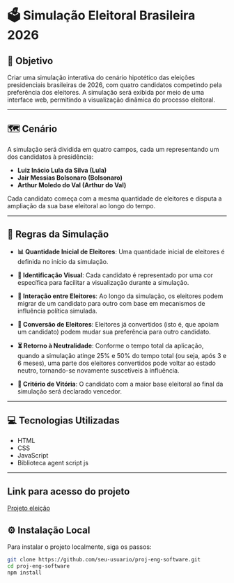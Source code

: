 # 🗳️ Simulação Eleitoral Brasileira 2026

## 🎯 Objetivo  
Criar uma simulação interativa do cenário hipotético das eleições presidenciais brasileiras de 2026, com quatro candidatos competindo pela preferência dos eleitores. A simulação será exibida por meio de uma interface web, permitindo a visualização dinâmica do processo eleitoral.

---

## 🗺️ Cenário  
A simulação será dividida em quatro campos, cada um representando um dos candidatos à presidência:

- **Luiz Inácio Lula da Silva (Lula)**
- **Jair Messias Bolsonaro (Bolsonaro)**
- **Arthur Moledo do Val (Arthur do Val)**

Cada candidato começa com a mesma quantidade de eleitores e disputa a ampliação da sua base eleitoral ao longo do tempo.

---

## 📜 Regras da Simulação

- **📊 Quantidade Inicial de Eleitores**: Uma quantidade inicial de eleitores é definida no início da simulação.

- **🎨 Identificação Visual**: Cada candidato é representado por uma cor específica para facilitar a visualização durante a simulação.

- **🔁 Interação entre Eleitores**: Ao longo da simulação, os eleitores podem migrar de um candidato para outro com base em mecanismos de influência política simulada.

- **🎲 Conversão de Eleitores**: Eleitores já convertidos (isto é, que apoiam um candidato) podem mudar sua preferência para outro candidato.

- **⏳ Retorno à Neutralidade**: Conforme o tempo total da aplicação, quando a simulação atinge 25% e 50% do tempo total (ou seja, após 3 e 6 meses), uma parte dos eleitores convertidos pode voltar ao estado neutro, tornando-se novamente suscetíveis à influência.

- **🏁 Critério de Vitória**: O candidato com a maior base eleitoral ao final da simulação será declarado vencedor.

---

## 💻 Tecnologias Utilizadas  

- HTML  
- CSS  
- JavaScript
- Biblioteca agent script js

---

## Link para acesso do projeto
[Projeto eleição](https://gustavo-enrick.github.io/proj-eng-software/)

## ⚙️ Instalação Local

Para instalar o projeto localmente, siga os passos:

```bash
git clone https://github.com/seu-usuario/proj-eng-software.git
cd proj-eng-software
npm install
```
